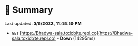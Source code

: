 # 📖 Summary
Last updated: **5/8/2022, 11:48:39 PM**

- `GET` [https://Bhadwa-sala.toxicblte.repl.co](https://Bhadwa-sala.toxicblte.repl.co) - **Down** (14295ms)
